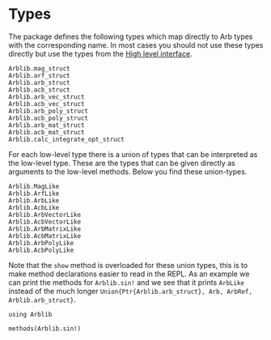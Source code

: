 # Types

The package defines the following types which map directly to Arb
types with the corresponding name. In most cases you should not use
these types directly but use the types from the [High level
interface](interface-types.md).

``` @docs
Arblib.mag_struct
Arblib.arf_struct
Arblib.arb_struct
Arblib.acb_struct
Arblib.arb_vec_struct
Arblib.acb_vec_struct
Arblib.arb_poly_struct
Arblib.acb_poly_struct
Arblib.arb_mat_struct
Arblib.acb_mat_struct
Arblib.calc_integrate_opt_struct
```

For each low-level type there is a union of types that can be
interpreted as the low-level type. These are the types that can be
given directly as arguments to the low-level methods. Below you find
these union-types.

``` @docs
Arblib.MagLike
Arblib.ArfLike
Arblib.ArbLike
Arblib.AcbLike
Arblib.ArbVectorLike
Arblib.AcbVectorLike
Arblib.ArbMatrixLike
Arblib.AcbMatrixLike
Arblib.ArbPolyLike
Arblib.AcbPolyLike
```

Note that the `show` method is overloaded for these union types, this
is to make method declarations easier to read in the REPL. As an
example we can print the methods for `Arblib.sin!` and we see that it
prints `ArbLike` instead of the much longer
`Union{Ptr{Arblib.arb_struct}, Arb, ArbRef, Arblib.arb_struct}`.

``` @repl
using Arblib

methods(Arblib.sin!)
```
